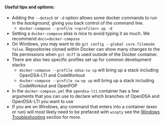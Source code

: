 #### Useful tips and options:

- Adding the `--detach` or `-d` option allows some docker commands to run in the *background*, giving you back control of the command line.
   - `docker-compose --profile <<profile>> up -d`
- Setting a `docker-compose` alias is nice to avoid typing it as much.  We recommend `docc=docker-compose`
- On Windows, you may want to do `git config --global core.filemode false`.  Repositories cloned within Docker can show many changes to the file permissions when `git diff` is used outside of the Docker container.
- There are also two specific profiles set up for common development stacks
  - `docker-compose --profile odsa-cw up` will bring up a stack including OpenDSA-LTI and CodeWorkout
  - `docker-compose --profile cw-op up` will bring up a stack including CodeWorkout and OpenPOP
- In the `docker-compose.yml` the `opendsa-lti` container has a few arguments that you can use to declare which branches of OpenDSA and OpenDSA-LTI you want to use
- If you are on Windows, any command that enters into a container (exec or run) will most likely need to be prefaced with `winpty` see the [Windows Troubleshooting](https://github.com/OpenDSA/OpenDSA-DevStack/blob/master/docs/windows_troubleshooting.md) section for more.